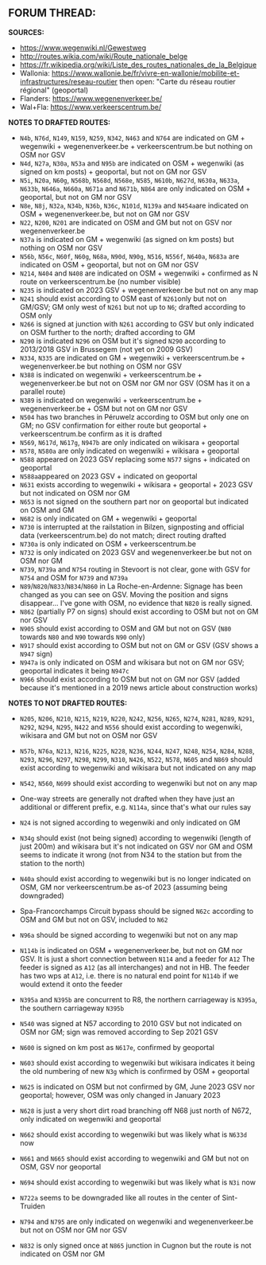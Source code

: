 ﻿**FORUM THREAD:**
- 


**SOURCES:**
- https://www.wegenwiki.nl/Gewestweg
- http://routes.wikia.com/wiki/Route_nationale_belge
- https://fr.wikipedia.org/wiki/Liste_des_routes_nationales_de_la_Belgique
- Wallonia: https://www.wallonie.be/fr/vivre-en-wallonie/mobilite-et-infrastructures/reseau-routier      then open: "Carte du réseau routier régional" (geoportal)
- Flanders: https://www.wegenenverkeer.be/
- Wal+Fla: https://www.verkeerscentrum.be/


**NOTES TO DRAFTED ROUTES:**
- `N4b`, `N76d`, `N149`, `N159`, `N259`, `N342`, `N463` and `N764` are indicated on GM + wegenwiki + wegenenverkeer.be + verkeerscentrum.be but nothing on OSM nor GSV
- `N4d`, `N27a`, `N30a`, `N53a` and `N95b` are indicated on OSM + wegenwiki (as signed on km posts) + geoportal, but not on GM nor GSV
- `N5i`, `N20a`, `N60g`, `N568b`, `N568d`, `N568e`, `N585`, `N610b`, `N627d`, `N630a`, `N633a`, `N633b`, `N646a`, `N660a`, `N671a` and `N671b`, `N864` are only indicated on OSM + geoportal, but not on GM nor GSV
- `N8e`, `N8j`, `N32a`, `N34b`, `N36b`, `N36c`, `N101d`, `N139a` and `N454a`are indicated on OSM + wegenenverkeer.be, but not on GM nor GSV
- `N22`, `N200`, `N201` are indicated on OSM and GM but not on GSV nor wegenenverkeer.be
- `N37a` is indicated on GM + wegenwiki (as signed on km posts) but nothing on OSM nor GSV
- `N56b`, `N56c`, `N60f`, `N60g`, `N68a`, `N90d`, `N90g`, `N516`, `N556f`, `N640a`, `N683a` are indicated on OSM + geoportal, but not on GM nor GSV
- `N214`, `N404` and `N408` are indicated on OSM + wegenwiki + confirmed as N route on verkeerscentrum.be (no number visible)
- `N235` is indicated on 2023 GSV + wegenenverkeer.be but not on any map
- `N241` should exist according to OSM east of `N261`only but not on GM/GSV; GM only west of `N261` but not up to `N6`; drafted according to OSM only
- `N266` is signed at junction with `N261` according to GSV but only indicated on OSM further to the north; drafted according to GM
- `N290` is indicated `N296` on OSM but it's signed `N290` according to 2013/2018 GSV in Brussegem (not yet on 2009 GSV)
- `N334`, `N335` are indicated on GM + wegenwiki + verkeerscentrum.be + wegenenverkeer.be but nothing on OSM nor GSV
- `N388` is indicated on wegenwiki + verkeerscentrum.be + wegenenverkeer.be but not on OSM nor GM nor GSV (OSM has it on a parallel route)
- `N389` is indicated on wegenwiki + verkeerscentrum.be + wegenenverkeer.be + OSM but not on GM nor GSV
- `N504` has two branches in Péruwelz according to OSM but only one on GM; no GSV confirmation for either route but geoportal + verkeerscentrum.be confirm as it is drafted
- `N569`, `N617d`, `N617g`, `N947b` are only indicated on wikisara + geoportal
- `N578`, `N580a` are only indicated on wegenwiki + wikisara + geoportal
- `N588` appeared on 2023 GSV replacing some `N577` signs + indicated on geoportal
- `N588a`appeared on 2023 GSV + indicated on geoportal
- `N631` exists according to wegenwiki + wikisara + geoportal + 2023 GSV but not indicated on OSM nor GM
- `N653` is not signed on the southern part nor on geoportal but indicated on OSM and GM
- `N682` is only indicated on GM + wegenwiki + geoportal
- `N730` is interrupted at the railstation in Bilzen, signposting and official data (verkeerscentrum.be) do not match; direct routing drafted
- `N730a` is only indicated on OSM + verkeerscentrum.be
- `N732` is only indicated on 2023 GSV and wegenenverkeer.be but not on OSM nor GM
- `N739`, `N739a` and `N754` routing in Stevoort is not clear, gone with GSV for `N754` and OSM for `N739` and `N739a`
- `N89`/`N820`/`N833`/`N834`/`N860` in La Roche-en-Ardenne: Signage has been changed as you can see on GSV. Moving the position and signs disappear... I've gone with OSM, no evidence that `N820` is really signed.
- `N862` (partially P7 on signs) should exist according to OSM but not on GM nor GSV
- `N905` should exist according to OSM and GM but not on GSV (`N80` towards `N80` and `N90` towards `N90` only)
- `N917` should exist according to OSM but not on GM or GSV (GSV shows a `N947` sign)
- `N947a` is only indicated on OSM and wikisara but not on GM nor GSV; geoportal indicates it being `N947c`
- `N966` should exist according to OSM but not on GM nor GSV (added because it's mentioned in a 2019 news article about construction works)

**NOTES TO NOT DRAFTED ROUTES:**
- `N205`, `N206`, `N210`, `N215`, `N219`, `N220`, `N242`, `N256`, `N265`, `N274`, `N281`, `N289`, `N291`, `N292`, `N294`, `N295`, `N422` and `N556` should exist according to wegenwiki, wikisara and GM but not on OSM nor GSV
- `N57b`, `N76a`, `N213`, `N216`, `N225`, `N228`, `N236`, `N244`, `N247`, `N248`, `N254`, `N284`, `N288`, `N293`, `N296`, `N297`, `N298`, `N299`, `N310`, `N426`, `N522`, `N578`, `N605` and `N869` should exist according to wegenwiki and wikisara but not indicated on any map
- `N542`, `N560`, `N699` should exist according to wegenwiki but not on any map

- One-way streets are generally not drafted when they have just an additional or different prefix, e.g. `N114a`, since that's what our rules say
- `N24` is not signed according to wegenwiki and only indicated on GM
- `N34g` should exist (not being signed) according to wegenwiki (length of just 200m) and wikisara but it's not indicated on GSV nor GM and OSM seems to indicate it wrong (not from N34 to the station but from the station to the north)
- `N40a` should exist according to wegenwiki but is no longer indicated on OSM, GM nor verkeerscentrum.be as-of 2023 (assuming being downgraded)
- Spa-Francorchamps Circuit bypass should be signed `N62c` according to OSM and GM but not on GSV, included to `N62`
- `N96a` should be signed according to wegenwiki but not on any map
- `N114b` is indicated on OSM + wegenenverkeer.be, but not on GM nor GSV. It is just a short connection between `N114` and a feeder for `A12` The feeder is signed as `A12` (as all interchanges) and not in HB. The feeder has two wps at `A12`, i.e. there is no natural end point for `N114b` if we would extend it onto the feeder
- `N395a` and `N395b` are concurrent to R8, the northern carriageway is `N395a`, the southern carriageway `N395b`
- `N540` was signed at N57 according to 2010 GSV but not indicated on OSM nor GM; sign was removed according to Sep 2021 GSV
- `N600` is signed on km post as `N617e`, confirmed by geoportal
- `N603` should exist according to wegenwiki but wikisara indicates it being the old numbering of new `N3g` which is confirmed by OSM + geoportal
- `N625` is indicated on OSM but not confirmed by GM, June 2023 GSV nor geoportal; however, OSM was only changed  in January 2023
- `N628` is just a very short dirt road branching off N68 just north of N672, only indicated on wegenwiki and geoportal
- `N662` should exist according to wegenwiki but was likely what is `N633d` now
- `N661` and `N665` should exist according to wegenwiki and GM but not on OSM, GSV nor geoportal
- `N694` should exist according to wegenwiki but was likely what is `N3i` now
- `N722a` seems to be downgraded like all routes in the center of Sint-Truiden
- `N794` and `N795` are only indicated on wegenwiki and wegenenverkeer.be but not on OSM nor GM nor GSV
- `N832` is only signed once at `N865` junction in Cugnon but the route is not indicated on OSM nor GM
